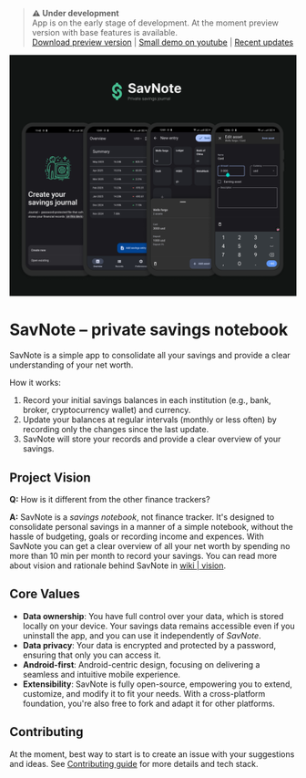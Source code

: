 > **⚠️ Under development**<br>
> App is on the early stage of development. At the moment preview version with base features is available.<br>
> [Download preview version](https://github.com/skorphil/savnote/releases/tag/0.5.0) | [Small demo on youtube](https://youtu.be/abH2uFe2hh0?si=Eo_aMzNmCA1DP6pl) | [Recent updates](https://github.com/skorphil/savnote/discussions/categories/announcements)

<img src=".github/savnote.png" alt="SavNote" />

# SavNote – private savings notebook
SavNote is a simple app to consolidate all your savings and provide a clear understanding of your net worth.

How it works:
1. Record your initial savings balances in each institution (e.g., bank, broker, cryptocurrency wallet) and currency.
2. Update your balances at regular intervals (monthly or less often) by recording only the changes since the last update.
3. SavNote will store your records and provide a clear overview of your savings.


## Project Vision
**Q:** How is it different from the other finance trackers?

**A:** SavNote is a _savings notebook_, not finance tracker. It's designed to consolidate personal savings in a manner of a simple notebook, without the hassle of budgeting, goals or recording income and expences. With SavNote you can get a clear overview of all your net worth by spending no more than 10 min per month to record your savings. You can read more about vision and rationale behind SavNote in [wiki | vision](https://github.com/skorphil/savnote/wiki/SavNote-Vision).


## Core Values
* **Data ownership**: You have full control over your data, which is stored locally on your device. Your savings data remains accessible even if you uninstall the app, and you can use it independently of *SavNote*.
* **Data privacy**: Your data is encrypted and protected by a password, ensuring that only you can access it.
* **Android-first**: Android-centric design, focusing on delivering a seamless and intuitive mobile experience.
* **Extensibility**: SavNote is fully open-source, empowering you to extend, customize, and modify it to fit your needs. With a cross-platform foundation, you're also free to fork and adapt it for other platforms.


## Contributing
At the moment, best way to start is to create an issue with your suggestions and ideas.
See [Contributing guide](/CONTRIBUTING.md) for more details and tech stack.
